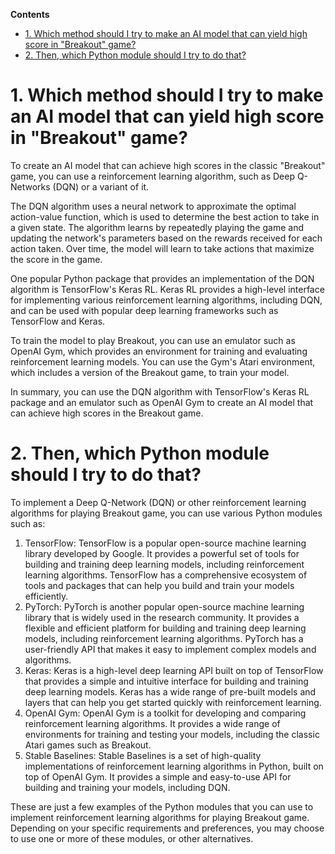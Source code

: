 **Contents**
- [1. Which method should I try to make an AI model that can yield high score in "Breakout" game?](#1-which-method-should-i-try-to-make-an-ai-model-that-can-yield-high-score-in-breakout-game)
- [2. Then, which Python module should I try to do that?](#2-then-which-python-module-should-i-try-to-do-that)

# 1. Which method should I try to make an AI model that can yield high score in "Breakout" game?
To create an AI model that can achieve high scores in the classic "Breakout" game, you can use a reinforcement learning algorithm, such as Deep Q-Networks (DQN) or a variant of it.

The DQN algorithm uses a neural network to approximate the optimal action-value function, which is used to determine the best action to take in a given state. The algorithm learns by repeatedly playing the game and updating the network's parameters based on the rewards received for each action taken. Over time, the model will learn to take actions that maximize the score in the game.

One popular Python package that provides an implementation of the DQN algorithm is TensorFlow's Keras RL. Keras RL provides a high-level interface for implementing various reinforcement learning algorithms, including DQN, and can be used with popular deep learning frameworks such as TensorFlow and Keras.

To train the model to play Breakout, you can use an emulator such as OpenAI Gym, which provides an environment for training and evaluating reinforcement learning models. You can use the Gym's Atari environment, which includes a version of the Breakout game, to train your model.

In summary, you can use the DQN algorithm with TensorFlow's Keras RL package and an emulator such as OpenAI Gym to create an AI model that can achieve high scores in the Breakout game.

# 2. Then, which Python module should I try to do that?
To implement a Deep Q-Network (DQN) or other reinforcement learning algorithms for playing Breakout game, you can use various Python modules such as:

1. TensorFlow: TensorFlow is a popular open-source machine learning library developed by Google. It provides a powerful set of tools for building and training deep learning models, including reinforcement learning algorithms. TensorFlow has a comprehensive ecosystem of tools and packages that can help you build and train your models efficiently.
2. PyTorch: PyTorch is another popular open-source machine learning library that is widely used in the research community. It provides a flexible and efficient platform for building and training deep learning models, including reinforcement learning algorithms. PyTorch has a user-friendly API that makes it easy to implement complex models and algorithms.
3. Keras: Keras is a high-level deep learning API built on top of TensorFlow that provides a simple and intuitive interface for building and training deep learning models. Keras has a wide range of pre-built models and layers that can help you get started quickly with reinforcement learning.
4. OpenAI Gym: OpenAI Gym is a toolkit for developing and comparing reinforcement learning algorithms. It provides a wide range of environments for training and testing your models, including the classic Atari games such as Breakout.
5. Stable Baselines: Stable Baselines is a set of high-quality implementations of reinforcement learning algorithms in Python, built on top of OpenAI Gym. It provides a simple and easy-to-use API for building and training your models, including DQN.

These are just a few examples of the Python modules that you can use to implement reinforcement learning algorithms for playing Breakout game. Depending on your specific requirements and preferences, you may choose to use one or more of these modules, or other alternatives.